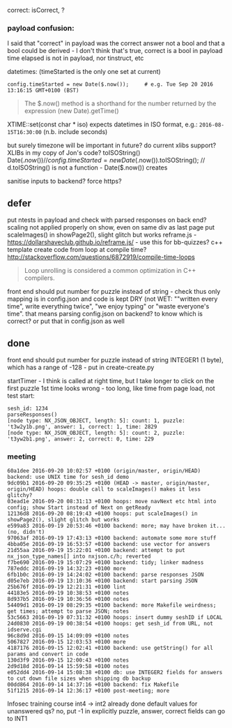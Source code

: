
correct: isCorrect, ?

### payload confusion:

I said that "correct" in payload was the correct answer not a bool and that a bool could be derived - I don't think that's true, correct is a bool in payload
time elapsed is not in payload, nor tinstruct, etc

datetimes:
(timeStarted is the only one set at current)

    config.timeStarted = new Date($.now());     # e.g. Tue Sep 20 2016 13:16:15 GMT+0100 (BST)

>The $.now() method is a shorthand for the number returned by the expression (new Date).getTime()

XTIME::set(const char * iso) expects datetimes in ISO format, e.g.: `2016-08-15T16:30:00` (n.b. include seconds)

but surely timezone will be important in future? do current xlibs support?
XLIBs in my copy of Jon's code?
toISOString()
Date($.now()) //config.timeStarted = new Date($.now()).toISOString(); // d.toISOString() is not a function - Date($.now()) creates 

sanitise inputs to backend?
force https?

## defer

put ntests in payload and check with parsed responses on back end?
scaling not applied properly on show, even on same div as last page
    put scaleImages() in showPage2(), slight glitch but works
reframe.js - https://dollarshaveclub.github.io/reframe.js/ - use this for bb-quizzes?
c++ template create code from loop at compile time?
http://stackoverflow.com/questions/6872919/compile-time-loops
>Loop unrolling is considered a common optimization in C++ compilers.

front end should put number for puzzle instead of string - check
thus only mapping is in config.json and code is kept DRY (not WET: ""written every time", write everything twice", "we enjoy typing" or "waste everyone's time".
that means parsing config.json on backend? to know which is correct? or put that in config.json as well

## done

front end should put number for puzzle instead of string
INTEGER1 (1 byte), which has a range of -128 - put in create-create.py

startTimer - I think is called at right time, but I take longer to click on the first puzzle
1st time looks wrong - too long, like time from page load, not test start:

    sesh_id: 1234
    parseResponses()
    [node type: NX_JSON_OBJECT, length: 5]: count: 1, puzzle: 't3w2y1b.png', answer: 1, correct: 1, time: 2829
    [node type: NX_JSON_OBJECT, length: 5]: count: 2, puzzle: 't3yw2b1.png', answer: 2, correct: 0, time: 229


### meeting

    60a1dee 2016-09-20 10:02:57 +0100 (origin/master, origin/HEAD) backend: use UNIX time for sesh_id demo
    9dc09b1 2016-09-20 09:35:25 +0100 (HEAD -> master, origin/master, origin/HEAD) hoops: double call to scaleImages() makes it less glitchy? 
    03ead1e 2016-09-20 08:31:13 +0100 hoops: move navNext etc html into config; show Start instead of Next on getReady 
    12136d8 2016-09-20 08:19:43 +0100 hoops: put scaleImages() in showPage2(), slight glitch but works 
    e599a83 2016-09-19 20:53:46 +0100 backend: more; may have broken it... (no, didn't)
    97063af 2016-09-19 17:43:13 +0100 backend: automate some more stuff 
    4bba05e 2016-09-19 16:53:57 +0100 backend: use vector for answers 
    21d55aa 2016-09-19 15:22:01 +0100 backend: attempt to put nx_json_type_names[] into nxjson.c/h; reverted 
    f7be690 2016-09-19 15:07:29 +0100 backend: tidy; linker madness 
    787eddc 2016-09-19 14:32:23 +0100 more 
    6fb1b0c 2016-09-19 14:24:02 +0100 backend: parse responses JSON 
    d05e7eb 2016-09-19 13:10:36 +0100 backend: start parsing JSON 
    25b676f 2016-09-19 12:21:31 +0100 lint 
    44183e5 2016-09-19 10:38:53 +0100 notes 
    8d937b5 2016-09-19 10:36:56 +0100 notes 
    54409d1 2016-09-19 08:29:35 +0100 backend: more Makefile weirdness; get times; attempt to parse JSON; notes 
    53c5663 2016-09-19 07:31:32 +0100 hoops: insert dummy seshID if LOCAL 
    24d0830 2016-09-19 00:38:54 +0100 hoops: get sesh_id from URL, not idserve.cgi 
    96c8d9d 2016-09-15 14:09:09 +0100 notes 
    5067827 2016-09-15 12:03:53 +0100 more 
    4187176 2016-09-15 12:02:41 +0100 backend: use getString() for all params and convert in code 
    130d3f9 2016-09-15 12:00:43 +0100 notes 
    2d9d18d 2016-09-14 15:59:58 +0100 notes 
    e052dd4 2016-09-14 15:08:38 +0100 db: use INTEGER2 fields for answers to cut down file sizes when shipping db backup 
    00dd864 2016-09-14 14:37:16 +0100 backend: fix Makefile 
    51f1215 2016-09-14 12:36:17 +0100 post-meeting; more 

Infosec training course
int4 -> int2 already done
default values for unanswered qs? no, put -1 in explicitly
puzzle, answer, correct fields can go to INT1

